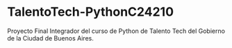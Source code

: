 # TalentoTech-PythonC24210
Proyecto Final Integrador del curso de Python de Talento Tech del Gobierno de la Ciudad de Buenos Aires.
